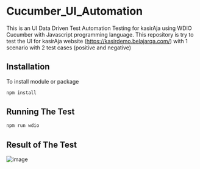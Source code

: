 # Cucumber_UI_Automation
This is an UI Data Driven Test Automation Testing for kasirAja using WDIO Cucumber with Javascript programming language.
This repository is try to test the UI for kasirAja website (https://kasirdemo.belajarqa.com/) with 1 scenario with 2 test cases (positive and negative)

## Installation
To install module or package
```bash
npm install
```

## Running The Test
```bash
npm run wdio
```

## Result of The Test
![image](https://github.com/mumtihf/6_Cucumber_UI_Automation/assets/58902547/18bfcddd-c57a-4040-9ccd-3e994b6b52be)
